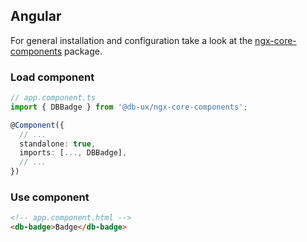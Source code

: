<!--
SPDX-FileCopyrightText: 2025 DB Systel GmbH

SPDX-License-Identifier: Apache-2.0
-->

## Angular

For general installation and configuration take a look at the [ngx-core-components](https://www.npmjs.com/package/@db-ux/ngx-core-components) package.

### Load component

```ts app.component.ts
// app.component.ts
import { DBBadge } from '@db-ux/ngx-core-components';

@Component({
  // ...
  standalone: true,
  imports: [..., DBBadge],
  // ...
})
```

### Use component

```html app.component.html
<!-- app.component.html -->
<db-badge>Badge</db-badge>
```
